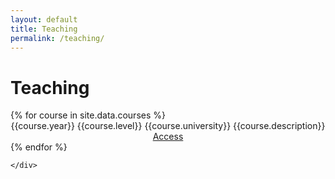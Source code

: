 ```yaml
---
layout: default
title: Teaching
permalink: /teaching/
---
```



<div class="row" id="blog-posts-container">
    <div class="col-lg-11 offset-md-1">
        <div class="card">
            <h1 class="card-title"> Teaching </h1>
            {% for course in site.data.courses %}
            <div class="row" style="text-align: center">
                <div class="col-lg-2" style="display: inline-block">
                    {{course.year}}
                </div>
                <div class="col-lg-3" style="display: inline-block">
                    {{course.level}}
                </div>
                <div class="col-lg-3" style="display: inline-block">
                    {{course.university}}
                </div>
                <div class="col-lg-3" style="display: inline-block">
                    {{course.description}}                 
                </div>
                <div class="col-lg-1" style="display: inline-block">
                    <a href='{{course.url}}' rel="noopener noreferrer" target=_blank class="btn btn-dark btn-lg">Access</a>                        
                </div>
            </div>
            {% endfor %}
        </div>
        
    </div>
</div>
